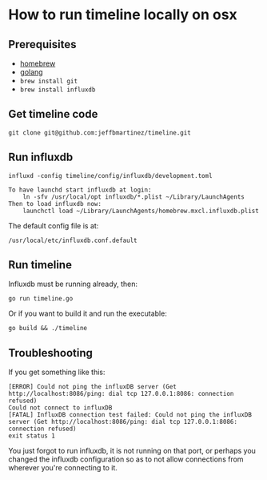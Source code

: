 # How to run timeline locally on osx

## Prerequisites

- [homebrew](http://brew.sh)
- [golang](http://golang.org)
- `brew install git`
- `brew install influxdb`

## Get timeline code

`git clone git@github.com:jeffbmartinez/timeline.git`

## Run influxdb

`influxd -config timeline/config/influxdb/development.toml`

    To have launchd start influxdb at login:
        ln -sfv /usr/local/opt influxdb/*.plist ~/Library/LaunchAgents
    Then to load influxdb now:
        launchctl load ~/Library/LaunchAgents/homebrew.mxcl.influxdb.plist

The default config file is at:

    /usr/local/etc/influxdb.conf.default

## Run timeline

Influxdb must be running already, then:

    go run timeline.go

Or if you want to build it and run the executable:

    go build && ./timeline

## Troubleshooting

If you get something like this:

    [ERROR] Could not ping the influxDB server (Get http://localhost:8086/ping: dial tcp 127.0.0.1:8086: connection refused)
    Could not connect to influxDB
    [FATAL] InfluxDB connection test failed: Could not ping the influxDB server (Get http://localhost:8086/ping: dial tcp 127.0.0.1:8086: connection refused)
    exit status 1

You just forgot to run influxdb, it is not running on that port, or perhaps you changed the influxdb configuration so as to not allow connections from wherever you're connecting to it.
